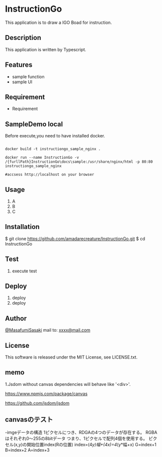 # InstructionGo

This application is to draw a IGO Boad for instruction.

## Description

This application is written by Typescript.

## Features

- sample function
- sample UI

## Requirement

- Requirement

## SampleDemo local

Before execute,you need to have installed docker.

```docker

docker build -t instructiongo_sample_nginx .

docker run --name InstructionGo -v /{furllPath}InstructionGo\docs\sample:/usr/share/nginx/html -p 80:80 instructiongo_sample_nginx

#accsess http://localhost on your browser

 ```

## Usage

1. A
2. B
3. C

## Installation

$ git clone <https://github.com/amadarecreature/InstructionGo.git>
$ cd InstructionGo

## Test

1. execute test

## Deploy

1. deploy
2. deploy

## Author

[@MasafumiSasaki](https://twitter.com/)
mail to: xxxx@mail.com

## License

This software is released under the MIT License, see LICENSE.txt.

## memo

1.Jsdom without canvas dependencies will behave like '\<div\>'.

<https://www.npmjs.com/package/canvas>

<https://github.com/jsdom/jsdom>

## canvasのテスト

 -imgeデータの構造
    1ピクセルにつき、RDGAの4つのデータが存在する。
    RGBAはそれぞれ0～255の8bitデータ
    つまり、1ピクセルで配列4個を使用する。
    ピクセル(x,y)の開始位置index(Rの位置)
    index=(4*y)*幅+(4*x)=4*(y*幅+x)
    G=index+1
    B=index+2
    A=index+3
